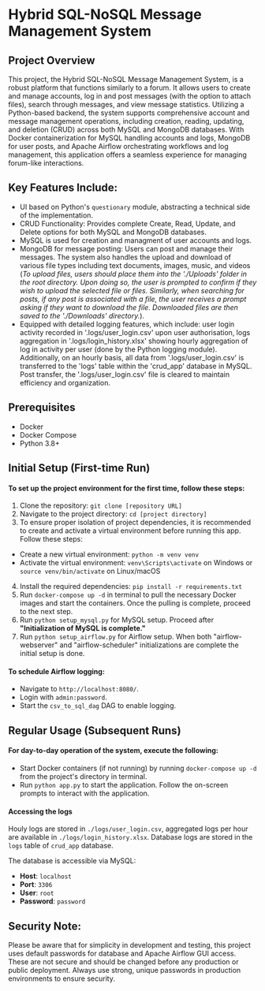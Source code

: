 # Hybrid SQL-NoSQL Message Management System

## Project Overview
This project, the Hybrid SQL-NoSQL Message Management System, is a robust platform that functions similarly to a forum. It allows users to create and manage accounts, log in and post messages (with the option to attach files), search through messages, and view message statistics. Utilizing a Python-based backend, the system supports comprehensive account and message management operations, including creation, reading, updating, and deletion (CRUD) across both MySQL and MongoDB databases. With Docker containerization for MySQL handling accounts and logs, MongoDB for user posts, and Apache Airflow orchestrating workflows and log management, this application offers a seamless experience for managing forum-like interactions.

## Key Features Include:
* UI based on Python's `questionary` module, abstracting a technical side of the implementation.
* CRUD Functionality: Provides complete Create, Read, Update, and Delete options for both MySQL and MongoDB databases.
* MySQL is used for creation and managment of user accounts and logs.
* MongoDB for message posting: Users can post and manage their messages. The system also handles the upload and download of various file types including text documents, images, music, and videos (*To upload files, users should place them into the './Uploads' folder in the root directory. Upon doing so, the user is prompted to confirm if they wish to upload the selected file or files. Similarly, when searching for posts, if any post is associated with a file, the user receives a prompt asking if they want to download the file. Downloaded files are then saved to the './Downloads' directory.*).
* Equipped with detailed logging features, which include: user login activity recorded in '.logs/user_login.csv' upon user authorisation, logs aggregation in '.logs/login_history.xlsx' showing hourly aggregation of log in activity per user (done by the Python logging module). Additionally, on an hourly basis, all data from '.logs/user_login.csv' is  transferred to the 'logs' table within the 'crud_app' database in MySQL. Post transfer, the '.logs/user_login.csv' file is cleared to maintain efficiency and organization.


## Prerequisites
- Docker
- Docker Compose
- Python 3.8+


## Initial Setup (First-time Run)
#### To set up the project environment for the first time, follow these steps:
1. Clone the repository: `git clone [repository URL]`
2. Navigate to the project directory: `cd [project directory]`
3. To ensure proper isolation of project dependencies, it is recommended to create and activate a virtual environment before running this app. Follow these steps:
* Create a new virtual environment: `python -m venv venv`
* Activate the virtual environment: `venv\Scripts\activate` on Windows or `source venv/bin/activate` on Linux/macOS
4. Install the required dependencies: `pip install -r requirements.txt`
5. Run `docker-compose up -d` in terminal to pull the necessary Docker images and start the containers. Once the pulling is complete, proceed to the next step.
6. Run `python setup_mysql.py` for MySQL setup. Proceed after **"Initialization of MySQL is complete."**
7. Run `python setup_airflow.py` for Airflow setup. When both "airflow-webserver" and "airflow-scheduler" initializations are complete the initial setup is done.

#### To schedule Airflow logging:

- Navigate to `http://localhost:8080/`.
- Login with `admin:password`.
- Start the `csv_to_sql_dag` DAG to enable logging.


## Regular Usage (Subsequent Runs)
#### For day-to-day operation of the system, execute the following:

- Start Docker containers (if not running) by running `docker-compose up -d` from the project's directory in terminal.
- Run `python app.py` to start the application. Follow the on-screen prompts to interact with the application.

#### Accessing the logs
Houly logs are stored in `./logs/user_login.csv`, aggregated logs per hour are available in `./logs/login_history.xlsx`. Database logs are stored in the `logs` table of `crud_app` database. 

The database is accessible via MySQL:

- **Host**: `localhost`
- **Port**: `3306`
- **User**: `root`
- **Password**: `password`


## Security Note:
Please be aware that for simplicity in development and testing, this project uses default passwords for database and Apache Airflow GUI access. These are not secure and should be changed before any production or public deployment. Always use strong, unique passwords in production environments to ensure security.
